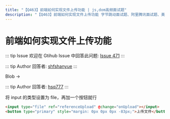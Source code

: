 ```yaml
---
title: "【Q463】前端如何实现文件上传功能 | js,dom高频面试题"
description: "【Q463】前端如何实现文件上传功能 字节跳动面试题、阿里腾讯面试题、美团小米面试题。"
---
```


# 前端如何实现文件上传功能

::: tip Issue
欢迎在 Gtihub Issue 中回答此问题: [Issue 471](https://github.com/shfshanyue/Daily-Question/issues/471)
:::

::: tip Author
回答者: [shfshanyue](https://github.com/shfshanyue)
:::

Blob ->

::: tip Author
回答者: [hsq777](https://github.com/hsq777)
:::

将 input 的类型设置为 file，再加一个按钮就行

```html
<input type="file" ref="referenceUpload" @change="onUpload"></input>
<button type="primary" style="margin: 0px 0px 0px -83px;">上传文件</button>
```
